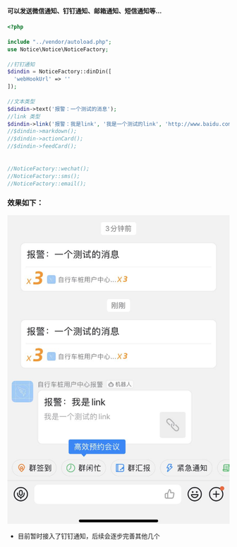 #### 可以发送微信通知、钉钉通知、邮箱通知、短信通知等...


````php
<?php

include "../vendor/autoload.php";
use Notice\Notice\NoticeFactory;

//钉钉通知
$dindin = NoticeFactory::dinDin([
  'webHookUrl' => ''
]);

//文本类型
$dindin->text('报警：一个测试的消息');
//link 类型
$dindin->link('报警：我是link', '我是一个测试的link', 'http://www.baidu.com');
//$dindin->markdown();
//$dindin->actionCard();
//$dindin->feedCard();


//NoticeFactory::wechat();
//NoticeFactory::sms();
//NoticeFactory::email();
````

### 效果如下：
![images](dindin.jpeg)
- 目前暂时接入了钉钉通知，后续会逐步完善其他几个